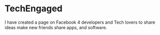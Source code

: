 # TechEngaged
I have created a page on Facebook 4 developers and Tech lovers to share ideas make new friends share apps, and software.
